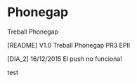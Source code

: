 # Phonegap
Treball Phonegap

[README]
V1.0
Treball Phonegap
PR3 EPII


[DIA_2]
16/12/2015
El push no funciona!

test